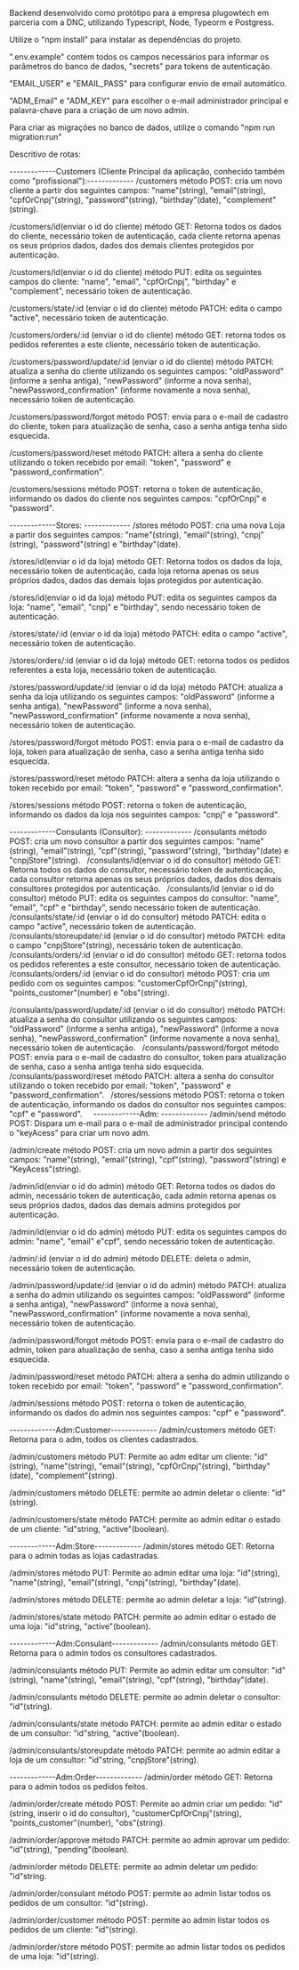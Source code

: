 Backend desenvolvido como protótipo para a empresa plugowtech em parceria com a DNC, utilizando Typescript, Node, Typeorm e Postgress.

Utilize o "npm install" para instalar as dependências do projeto.

".env.example" contém todos os campos necessários para informar os parâmetros do banco de dados, "secrets" para tokens de autenticação.

"EMAIL_USER" e "EMAIL_PASS" para configurar envio de email automático.

"ADM_Email" e "ADM_KEY" para escolher o e-mail administrador principal e palavra-chave para a criação de um novo admin.

Para criar as migrações no banco de dados, utilize o comando "npm run migration:run"

Descritivo de rotas:

-------------Customers (Cliente Principal da aplicação, conhecido também como "profissional"):-------------
/customers método POST: cria um novo cliente a partir dos seguintes campos: "name"(string), "email"(string), "cpfOrCnpj"(string), "password"(string), "birthday"(date), "complement"(string).

/customers/id(enviar o id do cliente) método GET: Retorna todos os dados do cliente, necessário token de autenticação, cada cliente retorna apenas os seus próprios dados, dados dos demais clientes protegidos por autenticação.

/customers/id(enviar o id do cliente) método PUT: edita os seguintes campos do cliente: "name", "email", "cpfOrCnpj", "birthday" e "complement", necessário token de autenticação.

/customers/state/:id (enviar o id do cliente) método PATCH: edita o campo "active", necessário token de autenticação.

/customers/orders/:id (enviar o id do cliente) método GET: retorna todos os pedidos referentes a este cliente, necessário token de autenticação.

/customers/password/update/:id (enviar o id do cliente) método PATCH: atualiza a senha do cliente utilizando os seguintes campos: "oldPassword" (informe a senha antiga), "newPassword" (informe a nova senha), "newPassword_confirmation" (informe novamente a nova senha), necessário token de autenticação.

/customers/password/forgot método POST: envia para o e-mail de cadastro do cliente, token para atualização de senha, caso a senha antiga tenha sido esquecida.

/customers/password/reset método PATCH: altera a senha do cliente utilizando o token recebido por email: "token", "password" e "password_confirmation".

/customers/sessions método POST: retorna o token de autenticação, informando os dados do cliente nos seguintes campos: "cpfOrCnpj" e "password".

-------------Stores: -------------
/stores método POST: cria uma nova Loja a partir dos seguintes campos: "name"(string), "email"(string), "cnpj"(string), "password"(string) e "birthday"(date).

/stores/id(enviar o id da loja) método GET: Retorna todos os dados da loja, necessário token de autenticação, cada loja retorna apenas os seus próprios dados, dados das demais lojas protegidos por autenticação.

/stores/id(enviar o id da loja) método PUT: edita os seguintes campos da loja: "name", "email", "cnpj" e "birthday", sendo necessário token de autenticação.

/stores/state/:id (enviar o id da loja) método PATCH: edita o campo "active", necessário token de autenticação.

/stores/orders/:id (enviar o id da loja) método GET: retorna todos os pedidos referentes a esta loja, necessário token de autenticação.

/stores/password/update/:id (enviar o id da loja) método PATCH: atualiza a senha da loja utilizando os seguintes campos: "oldPassword" (informe a senha antiga), "newPassword" (informe a nova senha), "newPassword_confirmation" (informe novamente a nova senha), necessário token de autenticação.

/stores/password/forgot método POST: envia para o e-mail de cadastro da loja, token para atualização de senha, caso a senha antiga tenha sido esquecida.

/stores/password/reset método PATCH: altera a senha da loja utilizando o token recebido por email: "token", "password" e "password_confirmation".

/stores/sessions método POST: retorna o token de autenticação, informando os dados da loja nos seguintes campos: "cnpj" e "password".

-------------Consulants (Consultor): -------------
/consulants método POST: cria um novo consultor a partir dos seguintes campos: "name"(string), "email"(string), "cpf"(string), "password"(string), "birthday"(date) e "cnpjStore"(string).
 
/consulants/id(enviar o id do consultor) método GET: Retorna todos os dados do consultor, necessário token de autenticação, cada consultor retorna apenas os seus próprios dados, dados dos demais consultores protegidos por autenticação.
 
/consulants/id (enviar o id do consultor) método PUT: edita os seguintes campos do consultor: "name", "email", "cpf" e "birthday", sendo necessário token de autenticação.
 
/consulants/state/:id (enviar o id do consultor) método PATCH: edita o campo "active", necessário token de autenticação.
 
/consulants/storeupdate/:id (enviar o id do consultor) método PATCH: edita o campo "cnpjStore"(string), necessário token de autenticação.
 
/consulants/orders/:id (enviar o id do consultor) método GET: retorna todos os pedidos referentes a este consultor, necessário token de autenticação.
 
/consulants/orders/:id (enviar o id do consultor) método POST: cria um pedido com os seguintes campos: "customerCpfOrCnpj"(string), "points_customer"(number) e "obs"(string).

/consulants/password/update/:id (enviar o id do consultor) método PATCH: atualiza a senha do consultor utilizando os seguintes campos: "oldPassword" (informe a senha antiga), "newPassword" (informe a nova senha), "newPassword_confirmation" (informe novamente a nova senha), necessário token de autenticação.
 
/consulants/password/forgot método POST: envia para o e-mail de cadastro do consultor, token para atualização de senha, caso a senha antiga tenha sido esquecida.
 
/consulants/password/reset método PATCH: altera a senha do consultor utilizando o token recebido por email: "token", "password" e "password_confirmation".
 
/stores/sessions método POST: retorna o token de autenticação, informando os dados do consultor nos seguintes campos: "cpf" e "password".
 
 
-------------Adm: -------------
/admin/send método POST: Dispara um e-mail para o e-mail de administrador principal contendo o "keyAcess" para criar um novo adm.

/admin/create método POST: cria um novo admin a partir dos seguintes campos: "name"(string), "email"(string), "cpf"(string), "password"(string) e "KeyAcess"(string).

/admin/id(enviar o id do admin) método GET: Retorna todos os dados do admin, necessário token de autenticação, cada admin retorna apenas os seus próprios dados, dados das demais admins protegidos por autenticação.

/admin/id(enviar o id do admin) método PUT: edita os seguintes campos do admin: "name", "email" e"cpf", sendo necessário token de autenticação.

/admin/:id (enviar o id do admin) método DELETE: deleta o admin, necessário token de autenticação.

/admin/password/update/:id (enviar o id do admin) método PATCH: atualiza a senha do admin utilizando os seguintes campos: "oldPassword" (informe a senha antiga), "newPassword" (informe a nova senha), "newPassword_confirmation" (informe novamente a nova senha), necessário token de autenticação.

/admin/password/forgot método POST: envia para o e-mail de cadastro do admin, token para atualização de senha, caso a senha antiga tenha sido esquecida.

/admin/password/reset método PATCH: altera a senha do admin utilizando o token recebido por email: "token", "password" e "password_confirmation".

/admin/sessions método POST: retorna o token de autenticação, informando os dados do admin nos seguintes campos: "cpf" e "password".

-------------Adm:Customer-------------
/admin/customers método GET: Retorna para o adm, todos os clientes cadastrados.

/admin/customers método PUT: Permite ao adm editar um cliente: "id"(string), "name"(string), "email"(string), "cpfOrCnpj"(string), "birthday"(date), "complement"(string).

/admin/customers método DELETE: permite ao admin deletar o cliente: "id"(string).

/admin/customers/state método PATCH: permite ao admin editar o estado de um cliente: "id"string, "active"(boolean).

-------------Adm:Store-------------
/admin/stores método GET: Retorna para o admin todas as lojas cadastradas.

/admin/stores método PUT: Permite ao admin editar uma loja: "id"(string), "name"(string), "email"(string), "cnpj"(string), "birthday"(date).

/admin/stores método DELETE: permite ao admin deletar a loja: "id"(string).

/admin/stores/state método PATCH: permite ao admin editar o estado de uma loja: "id"string, "active"(boolean).

-------------Adm:Consulant-------------
/admin/consulants método GET: Retorna para o admin todos os consultores cadastrados.

/admin/consulants método PUT: Permite ao admin editar um consultor: "id"(string), "name"(string), "email"(string), "cpf"(string), "birthday"(date).

/admin/consulants método DELETE: permite ao admin deletar o consultor: "id"(string).

/admin/consulants/state método PATCH: permite ao admin editar o estado de um consultor: "id"string, "active"(boolean).

/admin/consulants/storeupdate método PATCH: permite ao admin editar a loja de um consultor: "id"string, "cnpjStore"(string).

-------------Adm:Order-------------
/admin/order método GET: Retorna para o admin todos os pedidos feitos.

/admin/order/create método POST: Permite ao admin criar um pedido: "id"(string, inserir o id do consultor), "customerCpfOrCnpj"(string), "points_customer"(number), "obs"(string).

/admin/order/approve método PATCH: permite ao admin aprovar um pedido: "id"(string), "pending"(boolean).

/admin/order método DELETE: permite ao admin deletar um pedido: "id"string.

/admin/order/consulant método POST: permite ao admin listar todos os pedidos de um consultor: "id"(string).

/admin/order/customer método POST: permite ao admin listar todos os pedidos de um cliente: "id"(string).

/admin/order/store método POST: permite ao admin listar todos os pedidos de uma loja: "id"(string).
